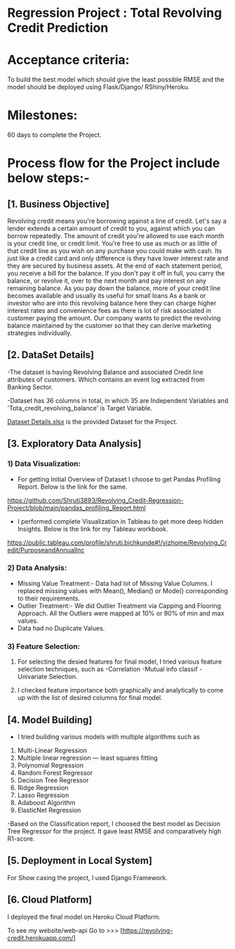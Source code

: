 # Regression Project : Total Revolving Credit Prediction


# Acceptance criteria: 
To build the best model which should give the least possible RMSE  and the model should be deployed using Flask/Django/ RShiny/Heroku.

# Milestones: 
60 days to complete the Project.

# Process flow for the Project include below steps:-

## [1. Business Objective]
Revolving credit means you're borrowing against a line of credit. Let's say a lender extends a certain amount of credit to you, against which you can borrow repeatedly. The amount of credit you're allowed to use each month is your credit line, or credit limit. You're free to use as much or as little of that credit line as you wish on any purchase you could make with cash. Its just like a credit card and only difference is they have lower interest rate and they are secured by business assets.
At the end of each statement period, you receive a bill for the balance. If you don't pay it off in full, you carry the balance, or revolve it, over to the next month and pay interest on any remaining balance. As you pay down the balance, more of your credit line becomes available and usually its useful for small loans
As a bank or investor who are into this revolving balance here they can charge higher interest rates and convenience fees as there is lot of risk associated in customer paying the amount. Our company wants to predict the revolving balance maintained by the customer so that they can derive marketing strategies individually.

## [2. DataSet Details]
-The dataset is having Revolving Balance and associated Credit line attributes of customers. Which contains an event log extracted from Banking Sector.

-Dataset has 36 columns in total, in which 35 are Independent Variables and 'Tota_credit_revolving_balance' is Target Variable. 

[Dataset Details.xlsx](https://github.com/Shruti3893/Revolving_Credit-Regression-Project/blob/main/Dataset%20Details.xlsx) is the provided Dataset for the Project.

## [3. Exploratory Data Analysis]

### 1) Data Visualization:
- For getting Initial Overview of Dataset I choose to get Pandas Profiling Report. Below is the link for the same.

https://github.com/Shruti3893/Revolving_Credit-Regression-Project/blob/main/pandas_profiling_Report.html

- I performed complete Visualization in Tableau to get more deep hidden Insights. Below is the link for my Tableau workbook.

https://public.tableau.com/profile/shruti.bichkunde#!/vizhome/Revolving_Credit/PurposeandAnnualInc

### 2) Data Analysis:
- Missing Value Treatment:-
Data had lot of Missing Value Columns. I replaced missing values with Mean(), Median() or Mode() corresponding to their requirements.
- Outlier Treatment:-
We did Outlier Treatment via Capping and Flooring Approach. All the Outliers were mapped at 10% or 90% of min and max values.
- Data had no Duplicate Values. 

### 3) Feature Selection:
1. For selecting the desied features for final model, I tried various feature selection techniques, such as 
-Correlation
-Mutual info classif 
-Univariate Selection. 

2. I checked feature importance both graphically and analytically to come up with the list of desired columns for final model.

## [4. Model Building]
- I tried building various models with multiple algorithms such as 
1) Multi-Linear Regression
2) Multiple linear regression — least squares fitting
3) Polynomial Regression  
4) Random Forest Regressor
5) Decision Tree Regressor
6) Ridge Regression
7) Lasso Regression
8) Adaboost Algorithm
9) ElasticNet Regression

-Based on the Classification report, I choosed the best model as Decision Tree Regressor for the project. It gave least RMSE and comparatively high R1-score.

## [5. Deployment in Local System]
For Show casing the project, I used Django Framework.

## [6. Cloud Platform]
I deployed the final model on Heroku Cloud Platform. 

To see my website/web-api Go to >>> [https://revolving-credit.herokuapp.com/]
